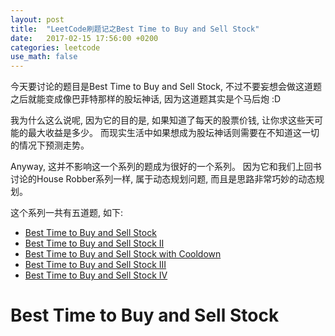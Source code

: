 ```yaml
---
layout: post
title:  "LeetCode刷题记之Best Time to Buy and Sell Stock"
date:   2017-02-15 17:56:00 +0200
categories: leetcode
use_math: false
---
```


今天要讨论的题目是Best Time to Buy and Sell Stock, 不过不要妄想会做这道题之后就能变成像巴菲特那样的股坛神话, 因为这道题其实是个马后炮 :D

我为什么这么说呢, 因为它的目的是, 如果知道了每天的股票价钱, 让你求这些天可能的最大收益是多少。 而现实生活中如果想成为股坛神话则需要在不知道这一切的情况下预测走势。

Anyway, 这并不影响这一个系列的题成为很好的一个系列。 因为它和我们上回书讨论的House Robber系列一样, 属于动态规划问题, 而且是思路非常巧妙的动态规划。

这个系列一共有五道题, 如下:

* [Best Time to Buy and Sell Stock]
* [Best Time to Buy and Sell Stock II]
* [Best Time to Buy and Sell Stock with Cooldown]
* [Best Time to Buy and Sell Stock III]
* [Best Time to Buy and Sell Stock IV]

Best Time to Buy and Sell Stock
===============================




[Best Time to Buy and Sell Stock]: https://leetcode.com/problems/best-time-to-buy-and-sell-stock/
[Best Time to Buy and Sell Stock II]: https://leetcode.com/problems/best-time-to-buy-and-sell-stock-ii/
[Best Time to Buy and Sell Stock with Cooldown]: https://leetcode.com/problems/best-time-to-buy-and-sell-stock-with-cooldown/
[Best Time to Buy and Sell Stock III]: https://leetcode.com/problems/best-time-to-buy-and-sell-stock-iii/
[Best Time to Buy and Sell Stock IV]: https://leetcode.com/problems/best-time-to-buy-and-sell-stock-iv/
